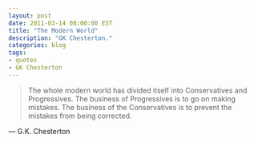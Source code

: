 ```yaml
---
layout: post
date: 2011-03-14 08:00:00 EST
title: "The Modern World"
description: "GK Chesterton."
categories: blog
tags:
- quotes
- GK Chesterton
---
```


>The whole modern world has divided itself into Conservatives and Progressives. The business of Progressives is to go on making mistakes. The business of the Conservatives is to prevent the mistakes from being corrected.

&mdash; G.K. Chesterton
